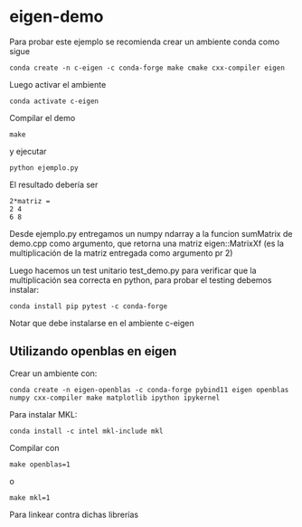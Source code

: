 # eigen-demo

Para probar este ejemplo se recomienda crear un ambiente conda como sigue

    conda create -n c-eigen -c conda-forge make cmake cxx-compiler eigen

Luego activar el ambiente 

    conda activate c-eigen

Compilar el demo

    make

y ejecutar

    python ejemplo.py

El resultado debería ser 

    2*matriz =
    2 4
    6 8

Desde ejemplo.py entregamos un numpy ndarray a la funcion sumMatrix de demo.cpp como argumento, que retorna una matriz eigen::MatrixXf (es la multiplicación de la matriz entregada como argumento pr 2)

Luego hacemos un test unitario test_demo.py para verificar que la multiplicación sea correcta en python, para probar el testing debemos instalar:

    conda install pip pytest -c conda-forge

Notar que debe instalarse en el ambiente c-eigen

## Utilizando openblas en eigen

Crear un ambiente con:

    conda create -n eigen-openblas -c conda-forge pybind11 eigen openblas numpy cxx-compiler make matplotlib ipython ipykernel

Para instalar MKL:

    conda install -c intel mkl-include mkl

Compilar con

    make openblas=1

o

    make mkl=1

Para linkear contra dichas librerías

